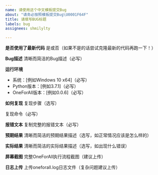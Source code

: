 ```yaml
---
name: 请使用这个中文模板提交Bug
about: "请务必按照模板提交Bug\U0001F64F"
title: 请填写BUG标题
labels: bug
assignees: shmilylty

---
```


**是否使用了最新代码**
是或否（如果不是的话尝试克隆最新的代码再跑一下！）

**Bug描述**
清晰而简洁的Bug描述（必写）

**运行环境**
 - 系统：[例如Windows 10 x64]（必写）
 - Python版本：[例如3.7.1]（必写）
 - OneForAll版本：[例如0.0.6]（必写）
 
**如何复现**
复现步骤（选写）

复现命令（必写）

**报错文本**
复制完整的报错文本（必写）

**预期结果**
清晰而简洁的预期结果描述（选写，如正常情况应该是怎么样的）

**实际结果**
清晰而简洁的实际结果描述（选写，如出现什么错误）

**屏幕截图**
完整OneForAll执行流程截图（建议上传）

**日志上传**
上传oneforall.log日志文件（复杂问题建议上传）
